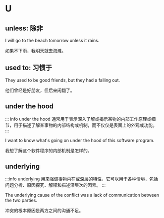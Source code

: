 # U

## unless: 除非

I will go to the beach tomorrow unless it rains.

如果不下雨，我明天就去海滩。

## used to: 习惯于

They used to be good friends, but they had a falling out.

他们曾经是好朋友，但后来闹翻了。

## under the hood

::: info
under the hood 通常用于表示深入了解或揭示某物的内部工作原理或细节，用于描述了解某事物的内部结构或机制，而不仅仅是表面上的外观或功能。
:::

I want to know what's going on under the hood of this software program.

我想了解这个软件程序的内部机制是怎样的。

## underlying

:::info
underlying 用来强调事物内在或深层的特性，它可以用于各种情境，包括问题分析、原因探究、解释和描述深层次的因素。
:::

The underlying cause of the conflict was a lack of communication between the two parties.

冲突的根本原因是两方之间的沟通不足。